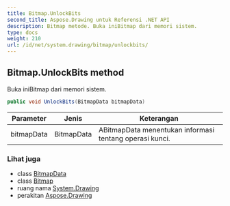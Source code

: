 ```yaml
---
title: Bitmap.UnlockBits
second_title: Aspose.Drawing untuk Referensi .NET API
description: Bitmap metode. Buka iniBitmap dari memori sistem.
type: docs
weight: 210
url: /id/net/system.drawing/bitmap/unlockbits/
---
```

## Bitmap.UnlockBits method

Buka iniBitmap dari memori sistem.

```csharp
public void UnlockBits(BitmapData bitmapData)
```

| Parameter | Jenis | Keterangan |
| --- | --- | --- |
| bitmapData | BitmapData | ABitmapData menentukan informasi tentang operasi kunci. |

### Lihat juga

* class [BitmapData](../../../system.drawing.imaging/bitmapdata/)
* class [Bitmap](../)
* ruang nama [System.Drawing](../../bitmap/)
* perakitan [Aspose.Drawing](../../../)


